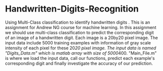 # Handwritten-Digits-Recognition
Using Multi-Class classification to identify handwritten digits .
This is an assignment for Andrew NG course for machine learning. In this assignment we should use multi-class classification to predict the corresponding digit of an image of a handwritten digit. Each image is a 20by20 pixel image. The input data include 5000 training examples with information of gray scale intensity of each pixel for these 20*20 pixel image. The input data is named "Digits_Data.m" which is matlab array with size of 5000*400.
"Main_File.m" is where we load the input data, call our functions, predict each example's corresponding digit and finally investigate the accuracy of our prediction.
